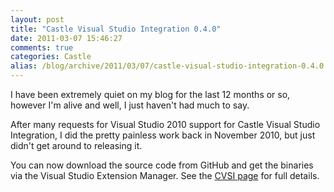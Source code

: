 ```yaml
---
layout: post
title: "Castle Visual Studio Integration 0.4.0"
date: 2011-03-07 15:46:27
comments: true
categories: Castle
alias: /blog/archive/2011/03/07/castle-visual-studio-integration-0.4.0.aspx
---
```


I have been extremely quiet on my blog for the last 12 months or so, however I'm alive and well, I just haven't had much to say.

After many requests for Visual Studio 2010 support for Castle Visual Studio Integration, I did the pretty painless work back in November 2010,
but just didn't get around to releasing it.

You can now download the source code from GitHub and get the binaries via the Visual Studio Extension Manager. See the [CVSI page][1] for full details.

[1]: http://jonorossi.com/projects/cvsi/
